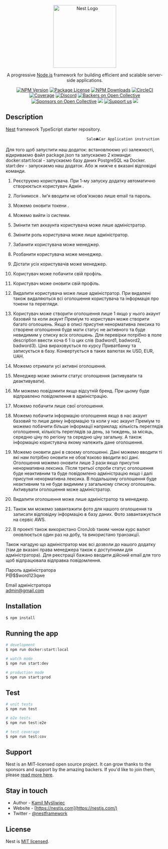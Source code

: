 <p align="center">
  <a href="http://nestjs.com/" target="blank"><img src="https://nestjs.com/img/logo-small.svg" width="200" alt="Nest Logo" /></a>
</p>

[circleci-image]: https://img.shields.io/circleci/build/github/nestjs/nest/master?token=abc123def456
[circleci-url]: https://circleci.com/gh/nestjs/nest

  <p align="center">A progressive <a href="http://nodejs.org" target="_blank">Node.js</a> framework for building efficient and scalable server-side applications.</p>
    <p align="center">
<a href="https://www.npmjs.com/~nestjscore" target="_blank"><img src="https://img.shields.io/npm/v/@nestjs/core.svg" alt="NPM Version" /></a>
<a href="https://www.npmjs.com/~nestjscore" target="_blank"><img src="https://img.shields.io/npm/l/@nestjs/core.svg" alt="Package License" /></a>
<a href="https://www.npmjs.com/~nestjscore" target="_blank"><img src="https://img.shields.io/npm/dm/@nestjs/common.svg" alt="NPM Downloads" /></a>
<a href="https://circleci.com/gh/nestjs/nest" target="_blank"><img src="https://img.shields.io/circleci/build/github/nestjs/nest/master" alt="CircleCI" /></a>
<a href="https://coveralls.io/github/nestjs/nest?branch=master" target="_blank"><img src="https://coveralls.io/repos/github/nestjs/nest/badge.svg?branch=master#9" alt="Coverage" /></a>
<a href="https://discord.gg/G7Qnnhy" target="_blank"><img src="https://img.shields.io/badge/discord-online-brightgreen.svg" alt="Discord"/></a>
<a href="https://opencollective.com/nest#backer" target="_blank"><img src="https://opencollective.com/nest/backers/badge.svg" alt="Backers on Open Collective" /></a>
<a href="https://opencollective.com/nest#sponsor" target="_blank"><img src="https://opencollective.com/nest/sponsors/badge.svg" alt="Sponsors on Open Collective" /></a>
  <a href="https://paypal.me/kamilmysliwiec" target="_blank"><img src="https://img.shields.io/badge/Donate-PayPal-ff3f59.svg"/></a>
    <a href="https://opencollective.com/nest#sponsor"  target="_blank"><img src="https://img.shields.io/badge/Support%20us-Open%20Collective-41B883.svg" alt="Support us"></a>
  <a href="https://twitter.com/nestframework" target="_blank"><img src="https://img.shields.io/twitter/follow/nestframework.svg?style=social&label=Follow"></a>
</p>
  <!--[![Backers on Open Collective](https://opencollective.com/nest/backers/badge.svg)](https://opencollective.com/nest#backer)
  [![Sponsors on Open Collective](https://opencollective.com/nest/sponsors/badge.svg)](https://opencollective.com/nest#sponsor)-->

## Description

[Nest](https://github.com/nestjs/nest) framework TypeScript starter repository.

                                        Sale🚘Car Application instruction

Для того щоб запустити наш додаток: встановлюємо усі залежності, відкриваємо файл package.json та запускаємо 2 команди:
docker:start:local  - запускаємо базу даних PostgreSQL на Docker.
start:dev - запускаємо наш додаток. Або ж нижче є вказані відповідні команди.

1. Реєструємо користувача. При 1-му запуску додатку автоматично створюється користувач Адмін .
2. Логінимося . Ім'я вводити не обов'язково лише email та пароль.
3. Можемо оновити токени .
4. Можемо вийти із системи.

5. Змінити тип аккаунта користувача може лише адміністратор.
6. Змінити роль користувача може лише адміністратор.
7. Забанити користувача може менеджер.
8. Розбанити користувача може менеджер.
9. Дістати усіх користувачів може менеджер.
10. Користувач може побачити свій профіль.
11. Користувач може оновити свій профіль.
12. Видалити користувача може лише адміністратор. При видалені також видаляються всі оголошення користувача та інформація про токени та перегляди.

13. Користувач може створити оголошення лише 1 якщо у нього акаунт базовий та коли акаунт Преміум то користувач може створити багато оголошень. Якщо в описі присутня ненормативна лексика то створене оголошення буде мати статус не активного та буде невидимим у списку всіх оголошень. Для перевірки потрібно в поле description ввести хоча б 1 із цих слів (badword1, badword2, badword3). Ціна вираховується по курсу Приватбанку та записується в базу. Конвертується в таких валютах як USD, EUR, UAH.
14. Можемо отримати усі активні оголошення.

15. Менеджер може змінити статус оголошення (активувати та деактивувати).

16. Ми можемо повідомити якщо відсутній бренд. При цьому буде відправлено повідомлення в адміністрацію.
17. Можемо побачити лише свої оголошення.
18. Можемо побачити інформацію оголошення якщо в нас акаунт базовий то лише деяку інформацію та коли у нас акаунт Преміум то можемо побачити більше інформації наприклад: кількість переглядів оголошення, кількість переглядів за день, за тиждень, за місяць, середню ціну по регіону та середню ціну загальну. А також інформацію користувача якому належить дане оголошення.
19. Можемо оновити дані в своєму оголошенні. Дані можемо вводити ті які нам потрібно оновити не обов'язково вводити всі дані. Оголошення можемо оновити лише 3 рази якщо присутня ненормативна лексика. Після третьої спроби статус оголошення буде неактивним та буде повідомлено адміністрацію якщо і далі присутня ненормативна лексика. В подальшому оголошення буде неактивним та не буде видимим у загальному списку оголошень. Активувати оголошення може адміністратор.
20. Видалити оголошення може лише адміністратор та менеджер.
21. Також ми можемо завантажити фото для нашого оголошення та записати відповідну інформацію в базу даних. Фото завантажується на сервіс AWS.
22. В проекті також використано CronJob таким чином курс валют оновлюється один раз на добу, та використано транзакції.

Також нагадую що адміністратор має всі дозволи до нашого додатку (там де вказані права менеджера також є доступними для адміністратора).
Для реєстрації бажано вводити дійсний email для того щоб відпрацювала відправка повідомлення.

Пароль адміністратора                           
P@$$word123qwe

Email адміністратора                               
admin@gmail.com

## Installation

```bash
$ npm install
```

## Running the app

```bash
# development
$ npm run docker:start:local
```

```bash
# watch mode
$ npm run start:dev
```

```bash
# production mode
$ npm run start:prod
```

## Test

```bash
# unit tests
$ npm run test

# e2e tests
$ npm run test:e2e

# test coverage
$ npm run test:cov
```

## Support

Nest is an MIT-licensed open source project. It can grow thanks to the sponsors and support by the amazing backers. If you'd like to join them, please [read more here](https://docs.nestjs.com/support).

## Stay in touch

- Author - [Kamil Myśliwiec](https://kamilmysliwiec.com)
- Website - [https://nestjs.com](https://nestjs.com/)
- Twitter - [@nestframework](https://twitter.com/nestframework)

## License

Nest is [MIT licensed](LICENSE).
